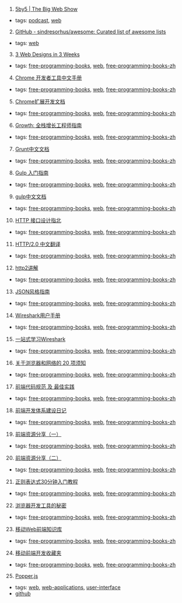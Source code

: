 1. [5by5 | The Big Web Show](http://5by5.tv/bigwebshow)
  * tags: [podcast](tags/podcast.md), [web](tags/web.md)
2. [GitHub - sindresorhus/awesome: Curated list of awesome lists](https://github.com/sindresorhus/awesome)
  * tags: [web](tags/web.md)
3. [3 Web Designs in 3 Weeks](https://www.gitbook.com/book/juntao/3-web-designs-in-3-weeks/details)
  * tags: [free-programming-books](tags/free-programming-books.md), [web](tags/web.md), [free-programming-books-zh](tags/free-programming-books-zh.md)
4. [Chrome 开发者工具中文手册](https://github.com/CN-Chrome-DevTools/CN-Chrome-DevTools)
  * tags: [free-programming-books](tags/free-programming-books.md), [web](tags/web.md), [free-programming-books-zh](tags/free-programming-books-zh.md)
5. [Chrome扩展开发文档](http://open.chrome.360.cn/extension_dev/overview.html)
  * tags: [free-programming-books](tags/free-programming-books.md), [web](tags/web.md), [free-programming-books-zh](tags/free-programming-books-zh.md)
6. [Growth: 全栈增长工程师指南](https://github.com/phodal/growth-ebook)
  * tags: [free-programming-books](tags/free-programming-books.md), [web](tags/web.md), [free-programming-books-zh](tags/free-programming-books-zh.md)
7. [Grunt中文文档](http://www.gruntjs.net)
  * tags: [free-programming-books](tags/free-programming-books.md), [web](tags/web.md), [free-programming-books-zh](tags/free-programming-books-zh.md)
8. [Gulp 入门指南](https://github.com/nimojs/gulp-book)
  * tags: [free-programming-books](tags/free-programming-books.md), [web](tags/web.md), [free-programming-books-zh](tags/free-programming-books-zh.md)
9. [gulp中文文档](http://www.gulpjs.com.cn/docs/)
  * tags: [free-programming-books](tags/free-programming-books.md), [web](tags/web.md), [free-programming-books-zh](tags/free-programming-books-zh.md)
10. [HTTP 接口设计指北](https://github.com/bolasblack/http-api-guide)
  * tags: [free-programming-books](tags/free-programming-books.md), [web](tags/web.md), [free-programming-books-zh](tags/free-programming-books-zh.md)
11. [HTTP/2.0 中文翻译](http://yuedu.baidu.com/ebook/478d1a62376baf1ffc4fad99?pn=1)
  * tags: [free-programming-books](tags/free-programming-books.md), [web](tags/web.md), [free-programming-books-zh](tags/free-programming-books-zh.md)
12. [http2讲解](https://www.gitbook.com/book/ye11ow/http2-explained/details)
  * tags: [free-programming-books](tags/free-programming-books.md), [web](tags/web.md), [free-programming-books-zh](tags/free-programming-books-zh.md)
13. [JSON风格指南](https://github.com/darcyliu/google-styleguide/blob/master/JSONStyleGuide.md)
  * tags: [free-programming-books](tags/free-programming-books.md), [web](tags/web.md), [free-programming-books-zh](tags/free-programming-books-zh.md)
14. [Wireshark用户手册](http://man.lupaworld.com/content/network/wireshark/index.html)
  * tags: [free-programming-books](tags/free-programming-books.md), [web](tags/web.md), [free-programming-books-zh](tags/free-programming-books-zh.md)
15. [一站式学习Wireshark](https://community.emc.com/thread/194901)
  * tags: [free-programming-books](tags/free-programming-books.md), [web](tags/web.md), [free-programming-books-zh](tags/free-programming-books-zh.md)
16. [关于浏览器和网络的 20 项须知](http://www.20thingsilearned.com/zh-CN/home)
  * tags: [free-programming-books](tags/free-programming-books.md), [web](tags/web.md), [free-programming-books-zh](tags/free-programming-books-zh.md)
17. [前端代码规范 及 最佳实践](http://coderlmn.github.io/code-standards/)
  * tags: [free-programming-books](tags/free-programming-books.md), [web](tags/web.md), [free-programming-books-zh](tags/free-programming-books-zh.md)
18. [前端开发体系建设日记](https://github.com/fouber/blog/issues/2)
  * tags: [free-programming-books](tags/free-programming-books.md), [web](tags/web.md), [free-programming-books-zh](tags/free-programming-books-zh.md)
19. [前端资源分享（一）](https://github.com/hacke2/hacke2.github.io/issues/1)
  * tags: [free-programming-books](tags/free-programming-books.md), [web](tags/web.md), [free-programming-books-zh](tags/free-programming-books-zh.md)
20. [前端资源分享（二）](https://github.com/hacke2/hacke2.github.io/issues/3)
  * tags: [free-programming-books](tags/free-programming-books.md), [web](tags/web.md), [free-programming-books-zh](tags/free-programming-books-zh.md)
21. [正则表达式30分钟入门教程](http://deerchao.net/tutorials/regex/regex.htm)
  * tags: [free-programming-books](tags/free-programming-books.md), [web](tags/web.md), [free-programming-books-zh](tags/free-programming-books-zh.md)
22. [浏览器开发工具的秘密](http://jinlong.github.io/2013/08/29/devtoolsecrets/)
  * tags: [free-programming-books](tags/free-programming-books.md), [web](tags/web.md), [free-programming-books-zh](tags/free-programming-books-zh.md)
23. [移动Web前端知识库](https://github.com/AlloyTeam/Mars)
  * tags: [free-programming-books](tags/free-programming-books.md), [web](tags/web.md), [free-programming-books-zh](tags/free-programming-books-zh.md)
24. [移动前端开发收藏夹](https://github.com/hoosin/mobile-web-favorites)
  * tags: [free-programming-books](tags/free-programming-books.md), [web](tags/web.md), [free-programming-books-zh](tags/free-programming-books-zh.md)
25. [Popper.js](https://popper.js.org/)
  * tags: [web](tags/web.md), [web-applications](tags/web-applications.md), [user-interface](tags/user-interface.md)
  * [github](https://github.com/FezVrasta/popper.js)
